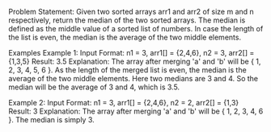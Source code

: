 Problem Statement: Given two sorted arrays arr1 and arr2 of size m and n respectively, return the median of the two sorted arrays. The median is defined as the middle value of a sorted list of numbers. In case the length of the list is even, the median is the average of the two middle elements.

Examples
Example 1:
Input Format: n1 = 3, arr1[] = {2,4,6}, n2 = 3, arr2[] = {1,3,5}
Result: 3.5
Explanation: The array after merging 'a' and 'b' will be { 1, 2, 3, 4, 5, 6 }. As the length of the merged list is even, the median is the average of the two middle elements. Here two medians are 3 and 4. So the median will be the average of 3 and 4, which is 3.5.

Example 2:
Input Format: n1 = 3, arr1[] = {2,4,6}, n2 = 2, arr2[] = {1,3}
Result: 3
Explanation: The array after merging 'a' and 'b' will be { 1, 2, 3, 4, 6 }. The median is simply 3.